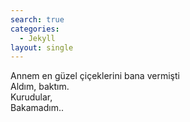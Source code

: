 ```yaml
---
search: true
categories: 
  - Jekyll
layout: single
---
```


Annem en güzel çiçeklerini bana vermişti<br/>
Aldım, baktım.<br/>
Kurudular,<br/>
Bakamadım..<br/>

